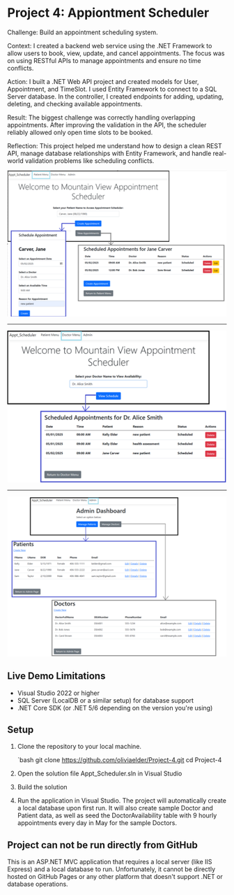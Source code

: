 # Project 4: Appiontment Scheduler
Challenge: Build an appointment scheduling system.

Context: I created a backend web service using the .NET Framework to allow users to book, view, update, and cancel appointments. The focus was on using RESTful APIs to manage appointments and ensure no time conflicts.

Action: I built a .NET Web API project and created models for User, Appointment, and TimeSlot. I used Entity Framework to connect to a SQL Server database. In the controller, I created endpoints for adding, updating, deleting, and checking available appointments.

Result: The biggest challenge was correctly handling overlapping appointments. After improving the validation in the API, the scheduler reliably allowed only open time slots to be booked.

Reflection: This project helped me understand how to design a clean REST API, manage database relationships with Entity Framework, and handle real-world validation problems like scheduling conflicts.



 <img src="https://github.com/oliviaelder/Project-4/raw/main/PatientFunctions.png" alt="Patient Functions" style="max-width: 100%; height: auto;">

<br>
 <hr>

  <img src="https://github.com/oliviaelder/Project-4/raw/main/DoctorFunctions.png" alt="Doctor Functions" style="max-width: 100%; height: auto;">
  
<br>
<hr>
   <img src="https://github.com/oliviaelder/Project-4/raw/main/Admin.png" alt="Admin Functions" style="max-width: 100%; height: auto;">
   
## Live Demo Limitations

- Visual Studio 2022 or higher
- SQL Server (LocalDB or a similar setup) for database support
- .NET Core SDK (or .NET 5/6 depending on the version you're using)

## Setup

1. Clone the repository to your local machine.
   
   `bash
   git clone https://github.com/oliviaelder/Project-4.git
   cd Project-4
   
4. Open the solution file Appt_Scheduler.sln in Visual Studio
5. Build the solution
6. Run the application in Visual Studio.  The project will automatically create a local database upon first run.  It will also create sample Doctor and Patient data, as well as seed the DoctorAvailability table with 9 hourly appointments every day in May for the sample Doctors. 

## Project can not be run directly from GitHub
This is an ASP.NET MVC application that requires a local server (like IIS Express) and a local database to run. Unfortunately, it cannot be directly hosted on GitHub Pages or any other platform that doesn't support .NET or database operations.
